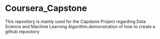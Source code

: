# Coursera_Capstone
This repository is mainly used for the Capstone Project regarding Data Science and Machine Learning Algorithm.demonstration of how to create a github repository

